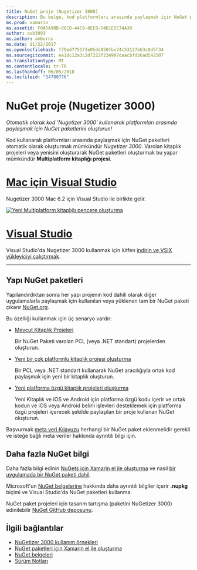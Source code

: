 ```yaml
---
title: NuGet proje (Nugetizer 3000)
description: Bu belge, kod platformları arasında paylaşmak için NuGet paketleri otomatik olarak oluşturmak için Nugetizer 3000 Aracı'nı kullanmayı açıklar.
ms.prod: xamarin
ms.assetid: F0A5A9BB-86CD-44C9-8EE8-74D1E5E74A30
author: asb3993
ms.author: amburns
ms.date: 11/22/2017
ms.openlocfilehash: f79ed775173e05dd850fbc74c53127b63c0d5f34
ms.sourcegitcommit: ea1dc12a3c2d7322f234997daacbfdb6ad542507
ms.translationtype: MT
ms.contentlocale: tr-TR
ms.lasthandoff: 06/05/2018
ms.locfileid: "34780776"
---
```

# <a name="nuget-projects-nugetizer-3000"></a>NuGet proje (Nugetizer 3000)

_Otomatik olarak kod 'Nugetizer 3000' kullanarak platformları arasında paylaşmak için NuGet paketlerini oluşturun!_

Kod kullanarak platformları arasında paylaşmak için NuGet paketleri otomatik olarak oluşturmak mümkündür _Nugetizer 3000_. Varolan kitaplık projeleri veya yenisini oluşturarak NuGet paketleri oluşturmak bu yapar mümkündür **Multiplatform kitaplığı projesi**.

# <a name="visual-studio-for-mactabvsmac"></a>[Mac için Visual Studio](#tab/vsmac)

Nugetizer 3000 Mac 6.2 için Visual Studio ile birlikte gelir.

[![](images/mulitplatform-library-sml.png "Yeni Multiplatform kitaplığı pencere oluşturma")](images/mulitplatform-library.png#lightbox)

# <a name="visual-studiotabvswin"></a>[Visual Studio](#tab/vswin)

Visual Studio'da Nugetizer 3000 kullanmak için lütfen [indirin ve VSIX yükleyiciyi çalıştırmak](http://bit.ly/nugetizer-2017).

-----

## <a name="building-nuget-packages"></a>Yapı NuGet paketleri

Yapılandırdıktan sonra her yapı projenin kod dahili olarak diğer uygulamalarla paylaşmak için kullanılan veya yüklenen tam bir NuGet paketi çıkarır [NuGet.org](https://www.nuget.org).

Bu özelliği kullanmak için üç senaryo vardır:

- [Mevcut Kitaplık Projeleri](existing-library.md)

  Bir NuGet Paketi varolan PCL (veya .NET standart) projelerden oluşturun.

- [Yeni bir çok platformlu kitaplık projesi oluşturma](single-codebase.md)

  Bir PCL veya .NET standart kullanarak NuGet aracılığıyla ortak kod paylaşmak için yeni bir kitaplık oluşturun.

- [Yeni platforma özgü kitaplık projeleri oluşturma](platform-specific.md)

  Yeni Kitaplık ve iOS ve Android için platforma özgü kodu içerir ve ortak kodun ve iOS veya Android belirli işlevleri desteklemek için platforma özgü projeleri içerecek şekilde paylaşılan bir proje kullanan NuGet oluşturun.

Başvurmak [meta veri Kılavuzu](metadata.md) herhangi bir NuGet paket eklenmelidir gerekli ve isteğe bağlı meta veriler hakkında ayrıntılı bilgi için.


## <a name="further-nuget-information"></a>Daha fazla NuGet bilgi

Daha fazla bilgi edinin [NuGets için Xamarin el ile oluşturma](~/cross-platform/app-fundamentals/nuget-manual.md) ve nasıl [bir uygulamada bir NuGet paketi dahil](https://docs.microsoft.com/visualstudio/mac/nuget-walkthrough).

Microsoft'un [NuGet belgelerine](https://docs.microsoft.com/nuget/) hakkında daha ayrıntılı bilgiler içerir **.nupkg** biçimi ve Visual Studio'da NuGet paketleri kullanma.

NuGet paket projeleri için tasarım tartışma (paketini NuGetizer 3000) edinilebilir [NuGet GitHub deposunu](https://github.com/NuGet/Home/wiki/NuGetizer-3000).


## <a name="related-links"></a>İlgili bağlantılar

- [NuGetizer 3000 kullanım örnekleri](https://github.com/NuGet/Home/wiki/NuGetizer-Core-Scenarios)
- [NuGet paketleri için Xamarin el ile oluşturma](~/cross-platform/app-fundamentals/nuget-manual.md)
- [NuGet belgeleri](https://docs.microsoft.com/nuget/)
- [Sürüm Notları](https://developer.xamarin.com/releases/studio/xamarin.studio_6.2/xamarin.studio_6.2/#NuGetizer_3000)
